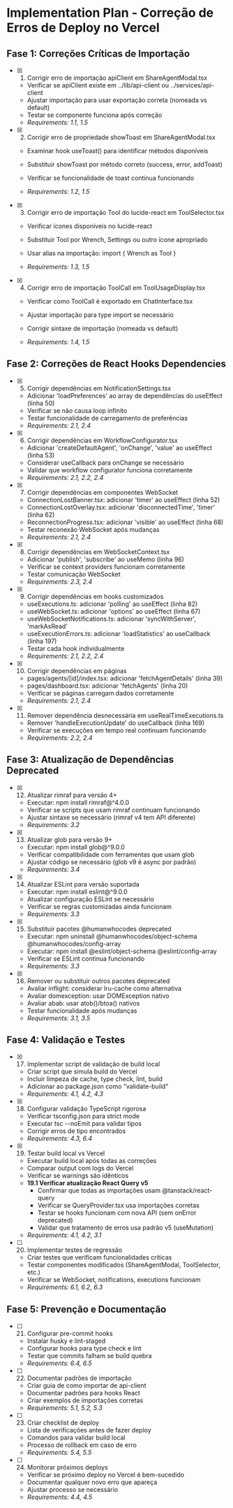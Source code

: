 # Implementation Plan - Correção de Erros de Deploy no Vercel

## Fase 1: Correções Críticas de Importação

- [x] 1. Corrigir erro de importação apiClient em ShareAgentModal.tsx


  - Verificar se apiClient existe em ../lib/api-client ou ../services/api-client
  - Ajustar importação para usar exportação correta (nomeada vs default)
  - Testar se componente funciona após correção
  - _Requirements: 1.1, 1.5_


- [x] 2. Corrigir erro de propriedade showToast em ShareAgentModal.tsx


  - Examinar hook useToast() para identificar métodos disponíveis
  - Substituir showToast por método correto (success, error, addToast)
  - Verificar se funcionalidade de toast continua funcionando


  - _Requirements: 1.2, 1.5_

- [x] 3. Corrigir erro de importação Tool do lucide-react em ToolSelector.tsx


  - Verificar ícones disponíveis no lucide-react


  - Substituir Tool por Wrench, Settings ou outro ícone apropriado
  - Usar alias na importação: import { Wrench as Tool }
  - _Requirements: 1.3, 1.5_

- [x] 4. Corrigir erro de importação ToolCall em ToolUsageDisplay.tsx


  - Verificar como ToolCall é exportado em ChatInterface.tsx


  - Ajustar importação para type import se necessário
  - Corrigir sintaxe de importação (nomeada vs default)
  - _Requirements: 1.4, 1.5_


## Fase 2: Correções de React Hooks Dependencies


- [x] 5. Corrigir dependências em NotificationSettings.tsx

  - Adicionar 'loadPreferences' ao array de dependências do useEffect (linha 50)
  - Verificar se não causa loop infinito
  - Testar funcionalidade de carregamento de preferências
  - _Requirements: 2.1, 2.4_

- [x] 6. Corrigir dependências em WorkflowConfigurator.tsx

  - Adicionar 'createDefaultAgent', 'onChange', 'value' ao useEffect (linha 53)
  - Considerar useCallback para onChange se necessário
  - Validar que workflow configurator funciona corretamente
  - _Requirements: 2.1, 2.2, 2.4_


- [x] 7. Corrigir dependências em componentes WebSocket

  - ConnectionLostBanner.tsx: adicionar 'timer' ao useEffect (linha 52)
  - ConnectionLostOverlay.tsx: adicionar 'disconnectedTime', 'timer' (linha 62)
  - ReconnectionProgress.tsx: adicionar 'visible' ao useEffect (linha 68)
  - Testar reconexão WebSocket após mudanças
  - _Requirements: 2.1, 2.4_

- [x] 8. Corrigir dependências em WebSocketContext.tsx


  - Adicionar 'publish', 'subscribe' ao useMemo (linha 96)
  - Verificar se context providers funcionam corretamente
  - Testar comunicação WebSocket
  - _Requirements: 2.3, 2.4_

- [x] 9. Corrigir dependências em hooks customizados


  - useExecutions.ts: adicionar 'polling' ao useEffect (linha 82)
  - useWebSocket.ts: adicionar 'options' ao useEffect (linha 67)
  - useWebSocketNotifications.ts: adicionar 'syncWithServer', 'markAsRead'
  - useExecutionErrors.ts: adicionar 'loadStatistics' ao useCallback (linha 197)
  - Testar cada hook individualmente
  - _Requirements: 2.1, 2.2, 2.4_

- [x] 10. Corrigir dependências em páginas


  - pages/agents/[id]/index.tsx: adicionar 'fetchAgentDetails' (linha 39)
  - pages/dashboard.tsx: adicionar 'fetchAgents' (linha 20)
  - Verificar se páginas carregam dados corretamente
  - _Requirements: 2.1, 2.4_

- [x] 11. Remover dependência desnecessária em useRealTimeExecutions.ts


  - Remover 'handleExecutionUpdate' do useCallback (linha 169)
  - Verificar se execuções em tempo real continuam funcionando
  - _Requirements: 2.2, 2.4_

## Fase 3: Atualização de Dependências Deprecated

- [x] 12. Atualizar rimraf para versão 4+


  - Executar: npm install rimraf@^4.0.0
  - Verificar se scripts que usam rimraf continuam funcionando
  - Ajustar sintaxe se necessário (rimraf v4 tem API diferente)
  - _Requirements: 3.2_


- [x] 13. Atualizar glob para versão 9+

  - Executar: npm install glob@^9.0.0
  - Verificar compatibilidade com ferramentas que usam glob
  - Ajustar código se necessário (glob v9 é async por padrão)
  - _Requirements: 3.4_

- [x] 14. Atualizar ESLint para versão suportada


  - Executar: npm install eslint@^9.0.0
  - Atualizar configuração ESLint se necessário
  - Verificar se regras customizadas ainda funcionam
  - _Requirements: 3.3_

- [x] 15. Substituir pacotes @humanwhocodes deprecated


  - Executar: npm uninstall @humanwhocodes/object-schema @humanwhocodes/config-array
  - Executar: npm install @eslint/object-schema @eslint/config-array
  - Verificar se ESLint continua funcionando
  - _Requirements: 3.3_

- [x] 16. Remover ou substituir outros pacotes deprecated


  - Avaliar inflight: considerar lru-cache como alternativa
  - Avaliar domexception: usar DOMException nativo
  - Avaliar abab: usar atob()/btoa() nativos
  - Testar funcionalidade após mudanças
  - _Requirements: 3.1, 3.5_

## Fase 4: Validação e Testes

- [x] 17. Implementar script de validação de build local


  - Criar script que simula build do Vercel
  - Incluir limpeza de cache, type check, lint, build
  - Adicionar ao package.json como "validate-build"
  - _Requirements: 4.1, 4.2, 4.3_

- [x] 18. Configurar validação TypeScript rigorosa


  - Verificar tsconfig.json para strict mode
  - Executar tsc --noEmit para validar tipos
  - Corrigir erros de tipo encontrados
  - _Requirements: 4.3, 6.4_


- [x] 19. Testar build local vs Vercel




  - Executar build local após todas as correções
  - Comparar output com logs do Vercel
  - Verificar se warnings são idênticos
  - **19.1 Verificar atualização React Query v5**
    - Confirmar que todas as importações usam @tanstack/react-query
    - Verificar se QueryProvider.tsx usa importações corretas
    - Testar se hooks funcionam com nova API (sem onError deprecated)
    - Validar que tratamento de erros usa padrão v5 (useMutation)
  - _Requirements: 4.1, 4.2, 3.1_

- [ ] 20. Implementar testes de regressão
  - Criar testes que verificam funcionalidades críticas
  - Testar componentes modificados (ShareAgentModal, ToolSelector, etc.)
  - Verificar se WebSocket, notifications, executions funcionam
  - _Requirements: 6.1, 6.2, 6.3_

## Fase 5: Prevenção e Documentação

- [ ] 21. Configurar pre-commit hooks
  - Instalar husky e lint-staged
  - Configurar hooks para type check e lint
  - Testar que commits falham se build quebra
  - _Requirements: 6.4, 6.5_

- [ ] 22. Documentar padrões de importação
  - Criar guia de como importar de api-client
  - Documentar padrões para hooks React
  - Criar exemplos de importações corretas
  - _Requirements: 5.1, 5.2, 5.3_

- [ ] 23. Criar checklist de deploy
  - Lista de verificações antes de fazer deploy
  - Comandos para validar build local
  - Processo de rollback em caso de erro
  - _Requirements: 5.4, 5.5_

- [ ] 24. Monitorar próximos deploys
  - Verificar se próximo deploy no Vercel é bem-sucedido
  - Documentar qualquer novo erro que apareça
  - Ajustar processo se necessário
  - _Requirements: 4.4, 4.5_
